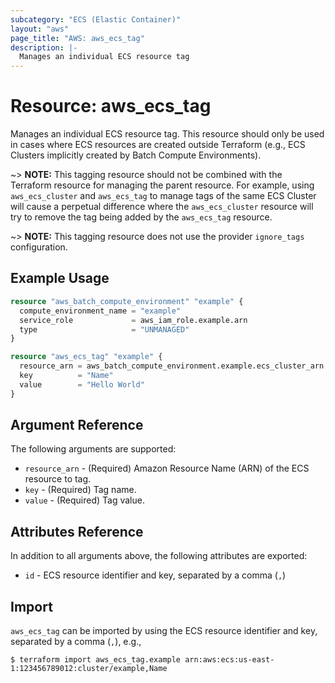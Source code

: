 ```yaml
---
subcategory: "ECS (Elastic Container)"
layout: "aws"
page_title: "AWS: aws_ecs_tag"
description: |-
  Manages an individual ECS resource tag
---
```


# Resource: aws_ecs_tag

Manages an individual ECS resource tag. This resource should only be used in cases where ECS resources are created outside Terraform (e.g., ECS Clusters implicitly created by Batch Compute Environments).

~> **NOTE:** This tagging resource should not be combined with the Terraform resource for managing the parent resource. For example, using `aws_ecs_cluster` and `aws_ecs_tag` to manage tags of the same ECS Cluster will cause a perpetual difference where the `aws_ecs_cluster` resource will try to remove the tag being added by the `aws_ecs_tag` resource.

~> **NOTE:** This tagging resource does not use the provider `ignore_tags` configuration.

## Example Usage

```terraform
resource "aws_batch_compute_environment" "example" {
  compute_environment_name = "example"
  service_role             = aws_iam_role.example.arn
  type                     = "UNMANAGED"
}

resource "aws_ecs_tag" "example" {
  resource_arn = aws_batch_compute_environment.example.ecs_cluster_arn
  key          = "Name"
  value        = "Hello World"
}
```

## Argument Reference

The following arguments are supported:

* `resource_arn` - (Required) Amazon Resource Name (ARN) of the ECS resource to tag.
* `key` - (Required) Tag name.
* `value` - (Required) Tag value.

## Attributes Reference

In addition to all arguments above, the following attributes are exported:

* `id` - ECS resource identifier and key, separated by a comma (`,`)

## Import

`aws_ecs_tag` can be imported by using the ECS resource identifier and key, separated by a comma (`,`), e.g.,

```
$ terraform import aws_ecs_tag.example arn:aws:ecs:us-east-1:123456789012:cluster/example,Name
```
